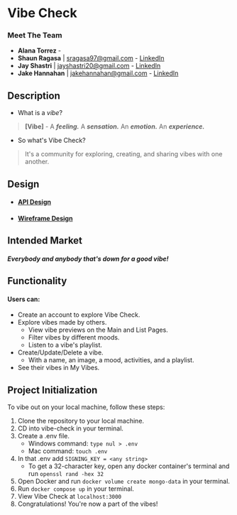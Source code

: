 # Vibe Check

### Meet The Team

-   **Alana Torrez** -
-   **Shaun Ragasa** | sragasa97@gmail.com - [LinkedIn](https://www.linkedin.com/in/sragasa97/)
-   **Jay Shastri** | jayshastri20@gmail.com - [LinkedIn](https://www.linkedin.com/in/jay-shastri/)
-   **Jake Hannahan** | jakehannahan@gmail.com - [LinkedIn](https://www.linkedin.com/in/jakehannahan/)

## Description

-   What is a _vibe_?

> **[Vibe]** - A **_feeling._** A **_sensation._** An **_emotion._** An **_experience._**

-   So what's Vibe Check?

> It's a community for exploring, creating, and sharing vibes with one another.

## Design

-   #### [API Design](https://gitlab.com/vibe-check/module3-project-gamma/-/blob/main/docs/api-design.md)

-   #### [Wireframe Design](https://gitlab.com/vibe-check/module3-project-gamma/-/blob/main/docs/wireframe.png)

## Intended Market

##### Everybody and anybody that's down for a good vibe!

## Functionality

#### Users can:

-   Create an account to explore Vibe Check.
-   Explore vibes made by others.
    -   View vibe previews on the Main and List Pages.
    -   Filter vibes by different moods.
    -   Listen to a vibe's playlist.
-   Create/Update/Delete a vibe.
    -   With a name, an image, a mood, activities, and a playlist.
-   See their vibes in My Vibes.

## Project Initialization

To vibe out on your local machine, follow these steps:

1. Clone the repository to your local machine.
1. CD into vibe-check in your terminal.
1. Create a .env file.
    - Windows command: `type nul > .env`
    - Mac command: `touch .env`
1. In that .env add `SIGNING_KEY = <any string>`
    - To get a 32-character key, open any docker container's terminal and run `openssl rand -hex 32`
1. Open Docker and run `docker volume create mongo-data` in your terminal.
1. Run `docker compose up` in your terminal.
1. View Vibe Check at `localhost:3000`
1. Congratulations! You're now a part of the vibes!
